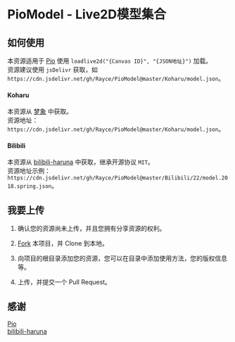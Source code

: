 # PioModel - Live2D模型集合

## 如何使用
本资源适用于 [Pio](https://github.com/Dreamer-Paul/Pio) 使用 `loadlive2d("{Canvas ID}", "{JSON地址}")` 加载。  
资源建议使用 `jsDelivr` 获取，如 `https://cdn.jsdelivr.net/gh/Rayce/PioModel@master/Koharu/model.json`。

#### Koharu
本资源从 [梦象](https://mx-model.ga/model/koharu.html) 中获取。  
资源地址： `https://cdn.jsdelivr.net/gh/Rayce/PioModel@master/Koharu/model.json`。

#### Bilibili
本资源从 [bilibili-haruna](https://github.com/52cik/bilibili-haruna) 中获取，继承开源协议 `MIT`。  
资源地址示例： `https://cdn.jsdelivr.net/gh/Rayce/PioModel@master/Bilibili/22/model.2018.spring.json`。

## 我要上传
1. 确认您的资源尚未上传，并且您拥有分享资源的权利。

1. [Fork](https://github.com/Rayce/PioModel/fork) 本项目，并 Clone 到本地。

1. 向项目的根目录添加您的资源，您可以在目录中添加使用方法，您的版权信息等。

1. 上传，并提交一个 Pull Request。

## 感谢
[Pio](https://github.com/Dreamer-Paul/Pio)  
[bilibili-haruna](https://github.com/52cik/bilibili-haruna)
